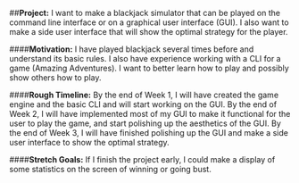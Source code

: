##**Project:**
I want to make a blackjack simulator that can be played on the command line interface or on a graphical user interface (GUI). I also want to make a side user interface that will show the optimal strategy for the player.

####**Motivation:**
I have played blackjack several times before and understand its basic rules. I also have experience working with a CLI for a game (Amazing Adventures).
I want to better learn how to play and possibly show others how to play.

####**Rough Timeline:**
By the end of Week 1, I will have created the game engine and the basic CLI and will start working on the GUI.
By the end of Week 2, I will have implemented most of my GUI to make it functional for the user to play the game, and start polishing up the aesthetics of the GUI.
By the end of Week 3, I will have finished polishing up the GUI and make a side user interface to show the optimal strategy.

####**Stretch Goals:**
If I finish the project early, I could make a display of some statistics on the screen of winning or going bust.